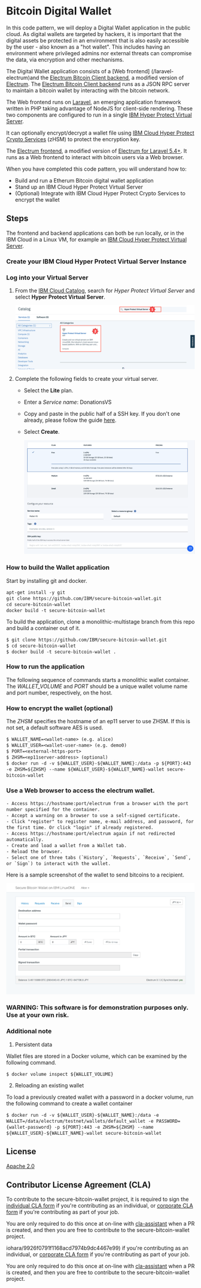 # Bitcoin Digital Wallet

In this code pattern, we will deploy a Digital Wallet application in the public cloud. As digital wallets are targeted by hackers, it is important that the digital assets be protected in an environment that is also easily accessible by the user - also known as a "hot wallet". This includes having an environment where privileged admins nor external threats can compromise the data, via encryption and other mechanisms.

The Digital Wallet application consists of a [Web frontend] (/laravel-electrum)and the [Electrum Bitcoin Client backend](/electrum), a modified version of [Electrum](https://github.com/spesmilo/electrum). The [Electrum Bitcoin Client backend](/electrum) runs as a JSON RPC server to maintain a bitcoin wallet by interacting with the bitcoin network. 

The Web frontend runs on [Laravel](https://laravel.com/), an emerging application framework written in PHP taking advantage of NodeJS for client-side rendering.
These two components are configured to run in a single [IBM Hyper Protect Virtual Server](https://cloud.ibm.com/catalog/services/hyper-protect-virtual-server).

It can optionally encrypt/decrypt a wallet file using [IBM Cloud Hyper Protect Crypto Services](https://cloud.ibm.com/catalog/services/hyper-protect-crypto-services) (zHSM) to protect the encryption key. 

The [Electrum frontend](/laravel-electrum), a modified version of [Electrum for Laravel 5.4+](https://github.com/AraneaDev/laravel-electrum). It runs as a Web frontend to interact with bitcoin users via a Web browser.



When you have completed this code pattern, you will understand how to:

* Build and run a Etherum Bitcoin digital wallet application 
* Stand up an IBM Cloud Hyper Protect Virtual Server
* (Optional) Integrate with IBM Cloud Hyper Protect Crypto Services to encrypt the wallet


## Steps

The frontend and backend applications can both be run locally, or in
the IBM Cloud in a Linux VM, for example an [IBM Cloud Hyper Protect
Virtual Server](https://cloud.ibm.com/catalog/services/hyper-protect-virtual-server).

### Create your IBM Cloud Hyper Protect Virtual Server Instance

### Log into your Virtual Server

1. From the [IBM Cloud Catalog](https://cloud.ibm.com/catalog), search for *Hyper Protect Virtual Server* and select **Hyper Protect Virtual Server**.

   ![Search for Hyper Protect Virtual Server.](images/SearchHPVS.png)

2. Complete the following fields to create your virtual server.

   * Select the  **Lite** plan.

   * Enter a *Service name*: DonationsVS

   * Copy and paste in the public half of a SSH key. If you don't one already, please follow the guide [here]( https://cloud.ibm.com/docs/vpc?topic=vpc-ssh-keys).

   * Select **Create**.

     ![Configure your Hyper Protect Virtual Server.](images/HPVSFields.png)


### How to build the Wallet application

Start by installing git and docker.

```
apt-get install -y git
git clone https://github.com/IBM/secure-bitcoin-wallet.git
cd secure-bitcoin-wallet
docker build -t secure-bitcoin-wallet
```

To build the application, clone a monolithic-multistage branch from this repo and build a container out of it.

```
$ git clone https://github.com/IBM/secure-bitcoin-wallet.git
$ cd secure-bitcoin-wallet
$ docker build -t secure-bitcoin-wallet .
```

### How to run the application

The following sequence of commands starts a monolithic wallet container.
The *WALLET_VOLUME* and *PORT* should be a unique wallet volume name and port number, respectively, on the host. 

### How to encrypt the wallet (optional)
The *ZHSM* specifies the hostname of an ep11 server to use ZHSM. If this is not set, a default software AES is used.

```
$ WALLET_NAME=<wallet-name> (e.g. alice)
$ WALLET_USER=<wallet-user-name> (e.g. demo0)
$ PORT=<external-https-port>
$ ZHSM=<ep11server-address> (optional)
$ docker run -d -v ${WALLET_USER}-${WALLET_NAME}:/data -p ${PORT}:443 -e ZHSM=${ZHSM} --name ${WALLET_USER}-${WALLET_NAME}-wallet secure-bitcoin-wallet
```

### Use a Web browser to access the electrum wallet.

```
- Access https://hostname:port/electrum from a browser with the port number specified for the container.
- Accept a warning on a browser to use a self-signed certificate.
- Click "register" to register name, e-mail address, and password, for the first time. Or click "login" if already registered.
- Access https://hostname:port/electrum again if not redirected automatically.
- Create and load a wallet from a Wallet tab.
- Reload the browser.
- Select one of three tabs (`History`, `Requests`, `Receive`, `Send`, or `Sign`) to interact with the wallet.

```

Here is a sample screenshot of the wallet to send bitcoins to a recipient.


![A screenshot](./screenshot.png)

### WARNING: This software is for demonstration purposes only. Use at your own risk.


### Additional note

1. Persistent data

Wallet files are stored in a Docker volume, which can be examined by the following command.

```
$ docker volume inspect ${WALLET_VOLUME}
```

2. Reloading an existing wallet

To load a previously created wallet with a password in a docker volume, run the following command to create a wallet container

```
$ docker run -d -v ${WALLET_USER}-${WALLET_NAME}:/data -e WALLET=/data/electrum/testnet/wallets/default_wallet -e PASSWORD={wallet-password} -p ${PORT}:443 -e ZHSM=${ZHSM} --name ${WALLET_USER}-${WALLET_NAME}-wallet secure-bitcoin-wallet
```

## License

[Apache 2.0](https://github.com/IBM/secure-bitcoin-wallet/blob/master/LICENSE)

## Contributor License Agreement (CLA)

To contribute to the secure-bitcoin-wallet project, it is required to sign the 
[individual CLA form](https://gist.github.com/moriohara/9926f0791f1168acd7974b9dc4467e99) 
if you're contributing as an individual, or 
[corporate CLA form](https://gist.github.com/moriohara/018efe7c8b3247da3e77ddbf56f55c2e) 
if you're contributing as part of your job.

You are only required to do this once at on-line with [cla-assistant](https://github.com/cla-assistant/cla-assistant) when a PR is created, and then you are free to contribute to the secure-bitcoin-wallet project.



iohara/9926f0791f1168acd7974b9dc4467e99) 
if you're contributing as an individual, or 
[corporate CLA form](https://gist.github.com/moriohara/018efe7c8b3247da3e77ddbf56f55c2e) 
if you're contributing as part of your job.

You are only required to do this once at on-line with [cla-assistant](https://github.com/cla-assistant/cla-assistant) when a PR is created, and then you are free to contribute to the secure-bitcoin-wallet project.
